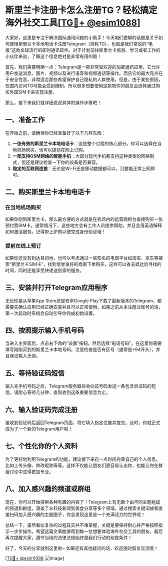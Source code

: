 # 斯里兰卡注册卡怎么注册TG？轻松搞定海外社交工具[[TG💪+ @esim1088](https://t.me/s/esim1088)]

大家好，这里是专注于解决国际通讯问题的小助手！今天咱们要聊的话题是关于如何使用斯里兰卡本地电话卡注册Telegram（简称TG），也就是我们常说的“电报”这款全球流行的即时通讯软件。对于计划前往斯里兰卡旅游、学习或者工作的小伙伴来说，了解这个信息绝对是非常有用的哦！

首先，我们需要明确一点：Telegram是一款非常受欢迎的加密通讯应用，它允许用户发送消息、图片、视频以及进行语音和视频通话等操作。而且它的最大亮点在于安全性高，非常适合那些希望保护自己隐私的人群使用。但是，由于某些原因，在国内访问TG可能会受到限制，所以很多想要使用这款软件的朋友会选择通过购买外国SIM卡来实现注册。

那么，接下来我们就详细说说具体的操作步骤吧！

## 一、准备工作

在开始之前，请确保你已经准备好了以下几样东西：
1. **一张有效的斯里兰卡本地电话卡**：这是整个过程的核心部分。你可以选择在当地机场购买，也可以提前在网上订购。
2. **一部支持GSM网络的智能手机**：大部分现代手机都支持这种类型的网络制式，但还是建议检查一下你的设备是否兼容。
3. **稳定的互联网连接**：无论是Wi-Fi还是移动数据都可以，只要能正常上网即可。

## 二、购买斯里兰卡本地电话卡

### 在当地机场购买
如果你刚到斯里兰卡，那么最方便的方式就是在机场内的运营商柜台直接购买一张预付费SIM卡。通常情况下，这些地方会有工作人员提供帮助，并且会用英语解释如何激活服务。记得带上护照以便完成身份验证哦！

### 提前在线上预订
如果你还没有到达目的地，也可以考虑通过一些知名的电商平台如淘宝、京东等搜索“斯里兰卡SIM卡”，找到信誉良好的商家下单购买。这样可以省去抵达后寻找的时间，同时还能享受快递送到家的服务。

## 三、安装并打开Telegram应用程序

无论你是从苹果App Store还是安卓Google Play下载了最新版本的Telegram，都需要先确认应用已经正确安装并且可以正常使用。如果之前从未注册过账号的话，第一次启动时系统会自动引导你完成初始设置。

## 四、按照提示输入手机号码

当进入主界面后，点击右下角的“设置”按钮，然后选择“电话号码”。在这里你需要填写刚刚买到的斯里兰卡本地号码。注意检查是否有区号（通常是+94开头），并且保证输入无误。

## 五、等待验证码短信

输入完手机号码之后，Telegram服务器将会向该号码发送一条包含验证码的短信。请耐心等待几分钟，直到收到这条重要信息为止。

## 六、输入验证码完成注册

接收到验证码后返回Telegram页面，将它填入指定位置并提交。此时，你就正式成为了一个新的Telegram用户啦！

## 七、个性化你的个人资料

为了更好地利用Telegram的功能，建议接下来花一点时间完善自己的个人信息。比如上传头像、修改昵称等等。这样不仅能让朋友们更容易认出你，也能让你在群组讨论中显得更加专业。

## 八、加入感兴趣的频道或群组

现在，你可以开始探索各种有趣的内容了！Telegram上有无数个由不同主题组成的频道和群组，涵盖了从科技新闻到美食分享等多个领域。通过搜索关键词或者直接扫码加入感兴趣的主题圈子，你会发现这里是一个充满活力的世界呢！

总结一下，虽然看似复杂的过程其实并不难掌握，关键是要保持耐心并严格按照指示一步步操作。希望这篇文章能够帮到每一位想要体验海外社交工具的朋友。最后再次提醒大家，遵守当地的法律法规始终是我们行动的前提条件！

好了，今天的分享就到这里啦~ 如果还有其他疑问的话，欢迎随时留言交流哦！

[[TG💪+ @esim1088](https://t.me/s/esim1088) ![Image](https://i.postimg.cc/4NQfJmqS/Snipaste-2025-05-13-00-14-12.png)]